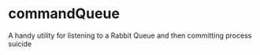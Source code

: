 commandQueue
============

A handy utility for listening to a Rabbit Queue and then committing process suicide
